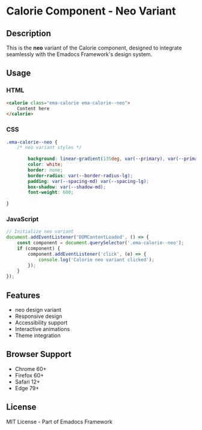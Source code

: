 # Calorie Component - Neo Variant

## Description
This is the **neo** variant of the Calorie component, designed to integrate seamlessly with the Emadocs Framework's design system.

## Usage

### HTML
```html
<calorie class="ema-calorie ema-calorie--neo">
    Content here
</calorie>
```

### CSS
```css
.ema-calorie--neo {
    /* neo variant styles */
    
        background: linear-gradient(135deg, var(--primary), var(--primary-dark));
        color: white;
        border: none;
        border-radius: var(--border-radius-lg);
        padding: var(--spacing-md) var(--spacing-lg);
        box-shadow: var(--shadow-md);
        font-weight: 600;
    
}
```

### JavaScript
```javascript
// Initialize neo variant
document.addEventListener('DOMContentLoaded', () => {
    const component = document.querySelector('.ema-calorie--neo');
    if (component) {
        component.addEventListener('click', (e) => {
            console.log('Calorie neo variant clicked');
        });
    }
});
```

## Features
- neo design variant
- Responsive design
- Accessibility support
- Interactive animations
- Theme integration

## Browser Support
- Chrome 60+
- Firefox 60+
- Safari 12+
- Edge 79+

## License
MIT License - Part of Emadocs Framework
